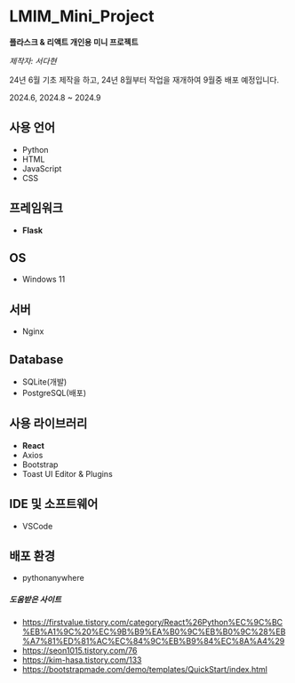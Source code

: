 # LMIM_Mini_Project
**플라스크 & 리액트 개인용 미니 프로젝트**

*제작자: 서다현*

24년 6월 기초 제작을 하고, 24년 8월부터 작업을 재개하여 9월중 배포 예정입니다.

2024.6, 2024.8 ~ 2024.9


## 사용 언어
- Python
- HTML
- JavaScript
- CSS

## 프레임워크
- **Flask**

## OS
- Windows 11

## 서버
- Nginx

## Database
- SQLite(개발)
- PostgreSQL(배포)

## 사용 라이브러리
- **React**
- Axios
- Bootstrap
- Toast UI Editor & Plugins

## IDE 및 소프트웨어
- VSCode

## 배포 환경
- pythonanywhere


##### 도움받은 사이트
- https://firstvalue.tistory.com/category/React%26Python%EC%9C%BC%EB%A1%9C%20%EC%9B%B9%EA%B0%9C%EB%B0%9C%28%EB%A7%81%ED%81%AC%EC%84%9C%EB%B9%84%EC%8A%A4%29
- https://seon1015.tistory.com/76
- https://kim-hasa.tistory.com/133
- https://bootstrapmade.com/demo/templates/QuickStart/index.html